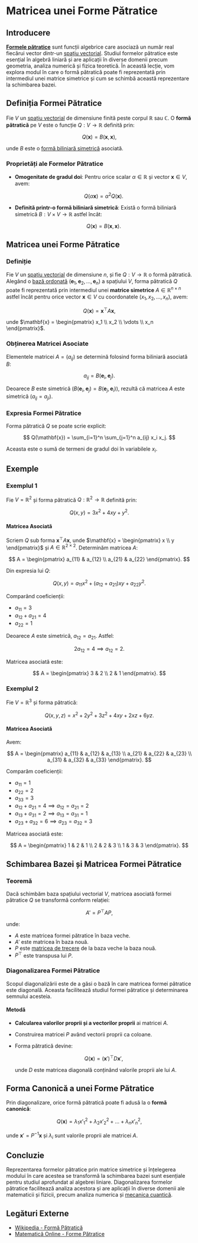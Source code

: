 # Matricea unei Forme Pătratice

## Introducere

[**Formele pătratice**](/algebra/matricea-formei-patratice#definitia-formei-patratice) sunt funcții algebrice care asociază un număr real fiecărui vector dintr-un [spațiu vectorial](/algebra/spatii-vectoriale/). Studiul formelor pătratice este esențial în algebră liniară și are aplicații în diverse domenii precum geometria, analiza numerică și fizica teoretică. În această lecție, vom explora modul în care o formă pătratică poate fi reprezentată prin intermediul unei matrice simetrice și cum se schimbă această reprezentare la schimbarea bazei.

## Definiția Formei Pătratice

Fie $V$ un [spațiu vectorial](/algebra/spatii-vectoriale/) de dimensiune finită peste corpul $\mathbb{R}$ sau $\mathbb{C}$. O **formă pătratică** pe $V$ este o funcție $Q: V \to \mathbb{R}$ definită prin:

$$
Q(\mathbf{x}) = B(\mathbf{x}, \mathbf{x}),
$$

unde $B$ este o [formă biliniară simetrică](/algebra/spatii-vectoriale/operatii.md#forma-bilinara) asociată.

### Proprietăți ale Formelor Pătratice

- **Omogenitate de gradul doi**: Pentru orice scalar $\alpha \in \mathbb{R}$ și vector $\mathbf{x} \in V$, avem:

  $$
  Q(\alpha \mathbf{x}) = \alpha^2 Q(\mathbf{x}).
  $$

- **Definită printr-o formă biliniară simetrică**: Există o formă biliniară simetrică $B: V \times V \to \mathbb{R}$ astfel încât:

  $$
  Q(\mathbf{x}) = B(\mathbf{x}, \mathbf{x}).
  $$

## Matricea unei Forme Pătratice

### Definiție

Fie $V$ un [spațiu vectorial](/algebra/spatii-vectoriale/) de dimensiune $n$, și fie $Q: V \to \mathbb{R}$ o formă pătratică. Alegând o [bază ordonată](/algebra/spatii-vectoriale/operatii.md#baza) $(\mathbf{e}_1, \mathbf{e}_2, \ldots, \mathbf{e}_n)$ a spațiului $V$, forma pătratică $Q$ poate fi reprezentată prin intermediul unei **matrice simetrice** $A \in \mathbb{R}^{n \times n}$ astfel încât pentru orice vector $\mathbf{x} \in V$ cu coordonatele $(x_1, x_2, \ldots, x_n)$, avem:

$$
Q(\mathbf{x}) = \mathbf{x}^\top A \mathbf{x},
$$

unde $\mathbf{x} = \begin{pmatrix} x_1 \\ x_2 \\ \vdots \\ x_n \end{pmatrix}$.

### Obținerea Matricei Asociate

Elementele matricei $A = (a_{ij})$ se determină folosind forma biliniară asociată $B$:

$$
a_{ij} = B(\mathbf{e}_i, \mathbf{e}_j).
$$

Deoarece $B$ este simetrică ($B(\mathbf{e}_i, \mathbf{e}_j) = B(\mathbf{e}_j, \mathbf{e}_i)$), rezultă că matricea $A$ este simetrică ($a_{ij} = a_{ji}$).

### Expresia Formei Pătratice

Forma pătratică $Q$ se poate scrie explicit:

$$
Q(\mathbf{x}) = \sum_{i=1}^n \sum_{j=1}^n a_{ij} x_i x_j.
$$

Aceasta este o sumă de termeni de gradul doi în variabilele $x_i$.

## Exemple

### Exemplul 1

Fie $V = \mathbb{R}^2$ și forma pătratică $Q: \mathbb{R}^2 \to \mathbb{R}$ definită prin:

$$
Q(x, y) = 3x^2 + 4xy + y^2.
$$

#### Matricea Asociată

Scriem $Q$ sub forma $\mathbf{x}^\top A \mathbf{x}$, unde $\mathbf{x} = \begin{pmatrix} x \\ y \end{pmatrix}$ și $A \in \mathbb{R}^{2 \times 2}$. Determinăm matricea $A$:

$$
A = \begin{pmatrix}
a_{11} & a_{12} \\
a_{21} & a_{22}
\end{pmatrix}.
$$

Din expresia lui $Q$:

$$
Q(x, y) = a_{11} x^2 + (a_{12} + a_{21}) x y + a_{22} y^2.
$$

Comparând coeficienții:

- $a_{11} = 3$
- $a_{12} + a_{21} = 4$
- $a_{22} = 1$

Deoarece $A$ este simetrică, $a_{12} = a_{21}$. Astfel:

$$
2a_{12} = 4 \implies a_{12} = 2.
$$

Matricea asociată este:

$$
A = \begin{pmatrix}
3 & 2 \\
2 & 1
\end{pmatrix}.
$$

### Exemplul 2

Fie $V = \mathbb{R}^3$ și forma pătratică:

$$
Q(x, y, z) = x^2 + 2y^2 + 3z^2 + 4xy + 2xz + 6yz.
$$

#### Matricea Asociată

Avem:

$$
A = \begin{pmatrix}
a_{11} & a_{12} & a_{13} \\
a_{21} & a_{22} & a_{23} \\
a_{31} & a_{32} & a_{33}
\end{pmatrix}.
$$

Comparăm coeficienții:

- $a_{11} = 1$
- $a_{22} = 2$
- $a_{33} = 3$
- $a_{12} + a_{21} = 4 \implies a_{12} = a_{21} = 2$
- $a_{13} + a_{31} = 2 \implies a_{13} = a_{31} = 1$
- $a_{23} + a_{32} = 6 \implies a_{23} = a_{32} = 3$

Matricea asociată este:

$$
A = \begin{pmatrix}
1 & 2 & 1 \\
2 & 2 & 3 \\
1 & 3 & 3
\end{pmatrix}.
$$

## Schimbarea Bazei și Matricea Formei Pătratice

### Teoremă

Dacă schimbăm baza spațiului vectorial $V$, matricea asociată formei pătratice $Q$ se transformă conform relației:

$$
A' = P^\top A P,
$$

unde:

- $A$ este matricea formei pătratice în baza veche.
- $A'$ este matricea în baza nouă.
- $P$ este [matricea de trecere](/algebra/spatii-vectoriale/operatii.md#matricea-de-trecere) de la baza veche la baza nouă.
- $P^\top$ este transpusa lui $P$.

### Diagonalizarea Formei Pătratice

Scopul diagonalizării este de a găsi o bază în care matricea formei pătratice este diagonală. Aceasta facilitează studiul formei pătratice și determinarea semnului acesteia.

#### Metodă

- **Calcularea valorilor proprii și a vectorilor proprii** ai matricei $A$.
- Construirea matricei $P$ având vectorii proprii ca coloane.
- Forma pătratică devine:

  $$
  Q(\mathbf{x}) = (\mathbf{x}')^\top D \mathbf{x}',
  $$

  unde $D$ este matricea diagonală conținând valorile proprii ale lui $A$.

## Forma Canonică a unei Forme Pătratice

Prin diagonalizare, orice formă pătratică poate fi adusă la o **formă canonică**:

$$
Q(\mathbf{x}) = \lambda_1 {x'_1}^2 + \lambda_2 {x'_2}^2 + \ldots + \lambda_n {x'_n}^2,
$$

unde $\mathbf{x}' = P^{-1} \mathbf{x}$ și $\lambda_i$ sunt valorile proprii ale matricei $A$.

## Concluzie

Reprezentarea formelor pătratice prin matrice simetrice și înțelegerea modului în care acestea se transformă la schimbarea bazei sunt esențiale pentru studiul aprofundat al algebrei liniare. Diagonalizarea formelor pătratice facilitează analiza acestora și are aplicații în diverse domenii ale matematicii și fizicii, precum analiza numerica și [mecanica cuantică](https://ro.wikipedia.org/wiki/Mecanic%C4%83_cuantic%C4%83).

## Legături Externe

- [Wikipedia - Formă Pătratică](https://ro.wikipedia.org/wiki/Form%C4%83_p%C4%83tratic%C4%83)
- [Matematică Online - Forme Pătratice](https://www.mateinfo.ro/forme-patratice)
